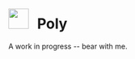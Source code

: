 # <img src="https://rawgithub.com/briangonzalez/poly-cms-gem/master/core/admin/assets/images/poly-small-boxed.svg" width=40 style="margin-right: 10px"> Poly

A work in progress -- bear with me.
